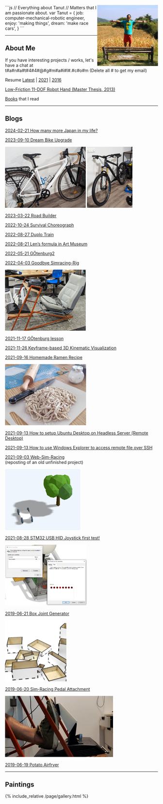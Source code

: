 <img src="/image/tanut.jpg" alt="tanut" height="200" style="float: right"/>
```js
// Everything about Tanut 
// Matters that I am passionate about.
var Tanut = { 
    job: computer-mechanical-robotic engineer,
    enjoy: 'making things',
    dream: 'make race cars',
}
```

---

## About Me

If you have interesting projects / works, let's have a chat at t#a#n#a#t#4#4#@#g#m#a#i#l#.#c#o#m (Delete all # to get my email)

Resume [Latest](/assets/resume2024.pdf) | [2021](/assets/TanutPresentation_210803.pdf) | [2016](/assets/resume2021_6.pdf')

[Low-Friction 11-DOF Robot Hand (Master Thesis, 2013)](/assets/master_thesis.pdf)

[Books](/post/booksiread) that I read

---

## Blogs

[2024-02-21 How many more Japan in my life?](/post/2024-02-21-how-many-more-japan)

[2023-09-10 Dream Bike Upgrade](/post/2023-09-10-dream-bike-upgrade)

<img src="/image/bicycle/road/after.jpg" height="200"/>
<img src="/image/bicycle/mtb/after.jpg" height="200"/>

[2023-03-22 Road Builder](/assets/road-builder/index.html)

[2022-10-24 Survival Choreograph](/post/2022-10-24-survival-choreograph)

[2022-08-27 Duplo Train](/post/2022-08-27-duplo-train)

[2022-08-21 Len’s formula in Art Museum](/post/2022-08-21-lens-formula-in-art-museum)

[2022-05-21 GÖtenburg2](/post/2022-05-21-gotenborg)

[2022-04-03 Goodbye Simracing-Rig](/post/2022-04-03-goodbye-simracing-rig)

<img src="/image/simrig4.jpg" height="200"/>

[2021-11-17 GÖtenburg lesson](/post/2021-11-17-gotenborg)

[2021-11-26 Keyframe-based 3D Kinematic Visualization](/assets/3d-kinematic-visualization/index.html)

[2021-09-16 Homemade Ramen Recipe](/post/ramen-recipe)

<img src="/image/ramen.jpg" height="200"/>

[2021-09-13 How to setup Ubuntu Desktop on Headless Server (Remote Desktop)](/post/2021-09-13-ubuntu-desktop-on-headless-server)

[2021-09-13 How to use Windows Explorer to access remote file over SSH
](/post/2021-09-13-wsl2-sshfs)

[2021-09-03 Web-Sim-Racing](/assets/web-sim-racing/index.html) <br/>
(reposting of an old unfinished project)

<img src="/assets/web-sim-racing/images/200722.PNG" height="200"/>

[2021-08-28 STM32 USB HID Joystick first test!](/post/2021-08-28-stm32-usb-joystick)

<img src="/image/210828usbjoystickdevice.png" height="200"/>

[2019-06-21 Box Joint Generator](/post/2019-06-21-box-joint-generator)

<img src="/image/boxbox.png" height="200"/>

[2019-06-20 Sim-Racing Pedal Attachment](/post/2019-06-20-simracing-pedal-attachment)

<img src="/image/thrustmaster-pedal-after.jpg" height="200"/>

[2019-06-19 Potato Airfryer](/post/2019-06-19-potato-airfryer)

---

## Paintings

{% include_relative /page/gallery.html %}
